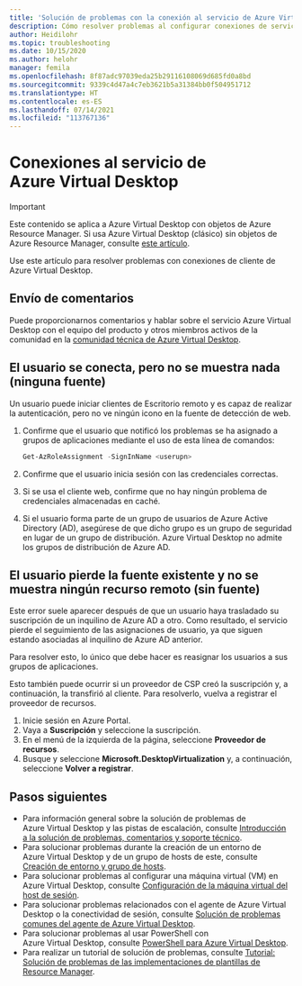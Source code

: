 ```yaml
---
title: 'Solución de problemas con la conexión al servicio de Azure Virtual Desktop: Azure'
description: Cómo resolver problemas al configurar conexiones de servicio en un entorno de inquilinos de Azure Virtual Desktop.
author: Heidilohr
ms.topic: troubleshooting
ms.date: 10/15/2020
ms.author: helohr
manager: femila
ms.openlocfilehash: 8f87adc97039eda25b29116108069d685fd0a8bd
ms.sourcegitcommit: 9339c4d47a4c7eb3621b5a31384bb0f504951712
ms.translationtype: HT
ms.contentlocale: es-ES
ms.lasthandoff: 07/14/2021
ms.locfileid: "113767136"
---
```

# <a name="azure-virtual-desktop-service-connections"></a>Conexiones al servicio de Azure Virtual Desktop

>[!IMPORTANT]
>Este contenido se aplica a Azure Virtual Desktop con objetos de Azure Resource Manager. Si usa Azure Virtual Desktop (clásico) sin objetos de Azure Resource Manager, consulte [este artículo](./virtual-desktop-fall-2019/troubleshoot-service-connection-2019.md).

Use este artículo para resolver problemas con conexiones de cliente de Azure Virtual Desktop.

## <a name="provide-feedback"></a>Envío de comentarios

Puede proporcionarnos comentarios y hablar sobre el servicio Azure Virtual Desktop con el equipo del producto y otros miembros activos de la comunidad en la [comunidad técnica de Azure Virtual Desktop](https://techcommunity.microsoft.com/t5/azure-virtual-desktop/bd-p/AzureVirtualDesktopForum).

## <a name="user-connects-but-nothing-is-displayed-no-feed"></a>El usuario se conecta, pero no se muestra nada (ninguna fuente)

Un usuario puede iniciar clientes de Escritorio remoto y es capaz de realizar la autenticación, pero no ve ningún icono en la fuente de detección de web.

1. Confirme que el usuario que notificó los problemas se ha asignado a grupos de aplicaciones mediante el uso de esta línea de comandos:

     ```powershell
     Get-AzRoleAssignment -SignInName <userupn>
     ```

2. Confirme que el usuario inicia sesión con las credenciales correctas.

3. Si se usa el cliente web, confirme que no hay ningún problema de credenciales almacenadas en caché.

4. Si el usuario forma parte de un grupo de usuarios de Azure Active Directory (AD), asegúrese de que dicho grupo es un grupo de seguridad en lugar de un grupo de distribución. Azure Virtual Desktop no admite los grupos de distribución de Azure AD.

## <a name="user-loses-existing-feed-and-no-remote-resource-is-displayed-no-feed"></a>El usuario pierde la fuente existente y no se muestra ningún recurso remoto (sin fuente)

Este error suele aparecer después de que un usuario haya trasladado su suscripción de un inquilino de Azure AD a otro. Como resultado, el servicio pierde el seguimiento de las asignaciones de usuario, ya que siguen estando asociadas al inquilino de Azure AD anterior.

Para resolver esto, lo único que debe hacer es reasignar los usuarios a sus grupos de aplicaciones.

Esto también puede ocurrir si un proveedor de CSP creó la suscripción y, a continuación, la transfirió al cliente. Para resolverlo, vuelva a registrar el proveedor de recursos.

1. Inicie sesión en Azure Portal.
2. Vaya a **Suscripción** y seleccione la suscripción.
3. En el menú de la izquierda de la página, seleccione **Proveedor de recursos**.
4. Busque y seleccione **Microsoft.DesktopVirtualization** y, a continuación, seleccione **Volver a registrar**.

## <a name="next-steps"></a>Pasos siguientes

- Para información general sobre la solución de problemas de Azure Virtual Desktop y las pistas de escalación, consulte [Introducción a la solución de problemas, comentarios y soporte técnico](troubleshoot-set-up-overview.md).
- Para solucionar problemas durante la creación de un entorno de Azure Virtual Desktop y de un grupo de hosts de este, consulte [Creación de entorno y grupo de hosts](troubleshoot-set-up-issues.md).
- Para solucionar problemas al configurar una máquina virtual (VM) en Azure Virtual Desktop, consulte [Configuración de la máquina virtual del host de sesión](troubleshoot-vm-configuration.md).
- Para solucionar problemas relacionados con el agente de Azure Virtual Desktop o la conectividad de sesión, consulte [Solución de problemas comunes del agente de Azure Virtual Desktop](troubleshoot-agent.md).
- Para solucionar problemas al usar PowerShell con Azure Virtual Desktop, consulte [PowerShell para Azure Virtual Desktop](troubleshoot-powershell.md).
- Para realizar un tutorial de solución de problemas, consulte [Tutorial: Solución de problemas de las implementaciones de plantillas de Resource Manager](../azure-resource-manager/templates/template-tutorial-troubleshoot.md).
